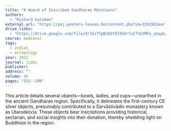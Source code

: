 ```yaml
---
title: "A Hoard of Inscribed Gandharan Metalware"
authors:
  - "Richard Salomon"
external_url: "https://poj.peeters-leuven.be/content.php?id=3291581&url=article"
drive_links:
  - "https://drive.google.com/file/d/15iT7pBJA3fO7dGUrfuC7Ve3MPa_yGagk/view?usp=sharing"
course: medieval
tags:
  - indian
  - archeology
year: 2022
journal: jiabs
publisher: 
address: ""
volume: 45
pages: "253--290"
---
```


This article details several objects—bowls, ladles, and cups—unearthed in the ancient Gandharan region. Specifically, it delineates the first-century CE silver objects, presumably contributed to a Sarvāstivādin monastery known as Utarode(v)a. These objects bear inscriptions providing historical, sectarian, and social insights into their donation, thereby shedding light on Buddhism in the region.